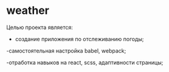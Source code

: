 # weather

Целью проекта является:
- создание приложения по отслеживанию погоды;

-самостоятельная настройка babel, webpack;

-отработка навыков на react, scss, адаптивности страницы;
